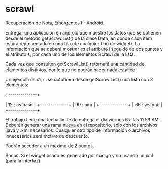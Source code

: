 scrawl
======

Recuperación de Nota, Emergentes I - Android.


Entregar una aplicación en android que muestre los datos que se obtienen desde el método getScrawlList() de la clase Data, en donde cada item estará representado en una fila (de cualquier tipo de widget). La información que se deberá mostrar es el atributo i seguido de dos puntos y el atributo s, por cada uno de los elementos Scrawl de la lista.

Cada vez que consulten getScrawlList() retornará una cantidad de elementos distintos, por lo que no podrán hacer nada estático.

Un ejemplo sería, si se obtubiera desde getScrawlList() una lista con 3 elementos:


+--------------+

| 12 : asfaasd |
+--------------+
| 99 : oinr    |
+--------------+
| 66 : wsfyuc  |
+--------------+


El trabajo tiene una fecha límite de entrega el día viernes 6 a las 11.59 AM.
Deberán generar una rama nueva en el repositorio, sólo con los archivos .java y .xml necesarios. Cualquier otro tipo de información o archivos innecesarios será motivo de descuento.

Podrán acceder a un máximo de 2 puntos.

Bonus: Si el widget usado es generado por código y no usando un xml (para la interfaz)
